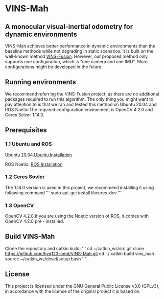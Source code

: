 # VINS-Mah
## A monocular visual-inertial odometry for dynamic environments
VINS-Mah achieves better performance in dynamic environments than the baseline methods while not degrading in static scenarios. It is built on the well-known method [VINS-Fusion](https://github.com/HKUST-Aerial-Robotics/VINS-Fusion.git). However, our proposed method only supports one configuration, which is "one camera and one IMU". More configurations might be developed in the future.

## Running environments
We recommend referring the VINS-Fusion project, as there are no additional packages required to  run this algorithm. The only thing you might want to pay attention to is that we ran and tested this method on Ubuntu 20.04 and ROS Noetic.The required configuration environment is OpenCV 4.2.0 and Ceres Solver 1.14.0.

## Prerequisites
### 1.1 Ubuntu and ROS
Ubuntu 20.04.[Ubuntu Installation](https://www.releases.ubuntu.com/focal/)

ROS Noetic: [ROS Installation](http://wiki.ros.org/ROS/Installation)

### 1.2 Ceres Sovler
The 1.14.0 version is used in this project, we recommend installing it using following command
'''
sudo apt-get install libceres-dev
'''
### 1.3 OpenCV
OpenCV 4.2.0,If you are using the Noetic version of ROS, it comes with OpenCV 4.2.0 pre - installed.

## Build VINS-Mah
Clone the repository and catkin build:
'''
cd ~/catkin_ws/src
git clone https://github.com/hyq123-cmd/VINS-Mah.git
cd ../
catkin build vins_mah
source ~/catkin_ws/devel/setup.bash
'''
## License
This project is licensed under the GNU General Public License v3.0 (GPLv3), in accordance with the license of the original project it is based on.
